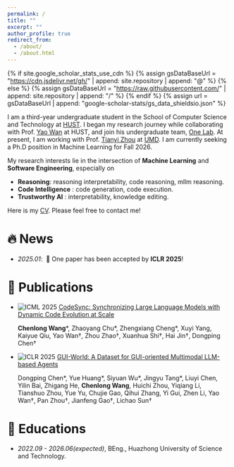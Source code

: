 ```yaml
---
permalink: /
title: ""
excerpt: ""
author_profile: true
redirect_from: 
  - /about/
  - /about.html
---
```


{% if site.google_scholar_stats_use_cdn %}
{% assign gsDataBaseUrl = "https://cdn.jsdelivr.net/gh/" | append: site.repository | append: "@" %}
{% else %}
{% assign gsDataBaseUrl = "https://raw.githubusercontent.com/" | append: site.repository | append: "/" %}
{% endif %}
{% assign url = gsDataBaseUrl | append: "google-scholar-stats/gs_data_shieldsio.json" %}

<span class='anchor' id='about-me'></span>

I am a third-year undergraduate student in the School of Computer Science and Technology at [HUST](https://english.hust.edu.cn/). I began my research journey while collaborating with Prof. [Yao Wan](http://wanyao.me/) at HUST, and join his undergraduate team, [One Lab](https://oneslab.github.io/).
At present, I am working with Prof. [Tianyi Zhou](https://tianyizhou.github.io/) at [UMD](https://umd.edu/). 
I am currently seeking a Ph.D position in Machine Learning for Fall 2026.

My research interests lie in the intersection of **Machine Learning** and **Software Engineering**, especially on 
- **Reasoning**: reasoning interpretability, code reasoning, mllm reasoning.
- **Code Intelligence** : code generation, code execution.
- **Trustworthy AI** : interpretability, knowledge editing.

Here is my [CV](https://drive.google.com/file/d/13tjEFEF5Lehm8jajiyQTGLJJwD3h7v7K/view?usp=drive_link). Please feel free to contact me!

# 🔥 News
- *2025.01*: &nbsp;🎉 One paper has been accepted by **ICLR 2025**!

# 📝 Publications 
- ![ICML 2025](https://img.shields.io/badge/ICML-2025-87acc7) [CodeSync: Synchronizing Large Language Models with Dynamic Code Evolution at Scale](https://arxiv.org/abs/2502.16645)

  **Chenlong Wang**\*, Zhaoyang Chu\*, Zhengxiang Cheng\*, Xuyi Yang, Kaiyue Qiu, Yao Wan†, Zhou Zhao†, Xuanhua Shi†, Hai Jin†, Dongping Chen†
  
- ![ICLR 2025](https://img.shields.io/badge/ICLR-2025-e87213) [GUI-World: A Dataset for GUI-oriented Multimodal LLM-based Agents](https://arxiv.org/abs/2406.10819)

  Dongping Chen\*, Yue Huang\*, Siyuan Wu\*, Jingyu Tang\*, Liuyi Chen, Yilin Bai, Zhigang He, **Chenlong Wang**, Huichi Zhou, Yiqiang Li, Tianshuo Zhou, Yue Yu, Chujie Gao, Qihui Zhang, Yi Gui, Zhen Li, Yao Wan†, Pan Zhou†, Jianfeng Gao†, Lichao Sun†

<!-- 🍀 In Submission -->


# 📖 Educations
- *2022.09 - 2026.06(expected)*, BEng., Huazhong University of Science and Technology.

